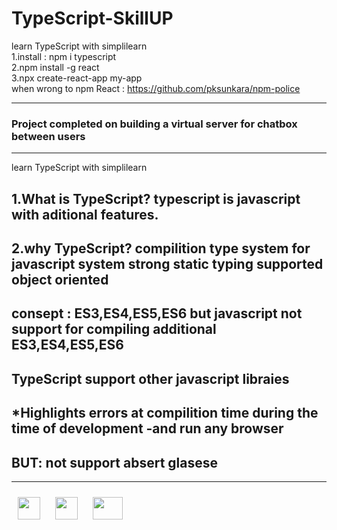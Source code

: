 # TypeScript-SkillUP
learn TypeScript  with simplilearn</br>
1.install : npm i typescript</br>
2.npm install -g react</br>
3.npx create-react-app my-app</br>
when wrong to npm React : https://github.com/pksunkara/npm-police

------------------------------------------------------

<h3>Project completed on building a virtual server for chatbox between users</h3>

------------------------------------------------------

<P>
            
learn TypeScript  with simplilearn

1.What is TypeScript?
            typescript is javascript with aditional features.
---------------------------------------------------
2.why TypeScript?
        compilition
        type system for javascript system
        strong static typing 
        supported object oriented
---------------------------------------------------
consept : ES3,ES4,ES5,ES6 but javascript not support for compiling  additional ES3,ES4,ES5,ES6
---------------------------------------------------
TypeScript support other javascript libraies 
---------------------------------------------------
*Highlights errors at compilition time during the time of development
-and run any browser 
---------------------------------------------------
BUT:
not support absert glasese
---------------------------------------------------
</P>
<hr style="margin-top:15px;">
<div>
<img style="margin:10px" width="36" height="36" src="https://static-00.iconduck.com/assets.00/javascript-js-icon-512x512-q3igwln6.png">
<img style="margin:10px" width="36" height="36" src="https://static-00.iconduck.com/assets.00/file-type-html-icon-451x512-vzyw6pa7.png">
<img style="margin:10px" width="48" height="36"  src="https://static-00.iconduck.com/assets.00/file-type-light-json-icon-510x512-hjq8qfvb.png">
</div>


